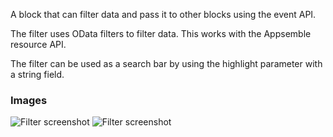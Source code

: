 A block that can filter data and pass it to other blocks using the event API.

The filter uses OData filters to filter data. This works with the Appsemble resource API.

The filter can be used as a search bar by using the highlight parameter with a string field.

### Images

![Filter screenshot](https://gitlab.com/appsemble/appsemble/-/raw/0.35.10-test.0/config/assets/filter.png)
![Filter screenshot](https://gitlab.com/appsemble/appsemble/-/raw/0.35.10-test.0/config/assets/filter-search-bar.png)
